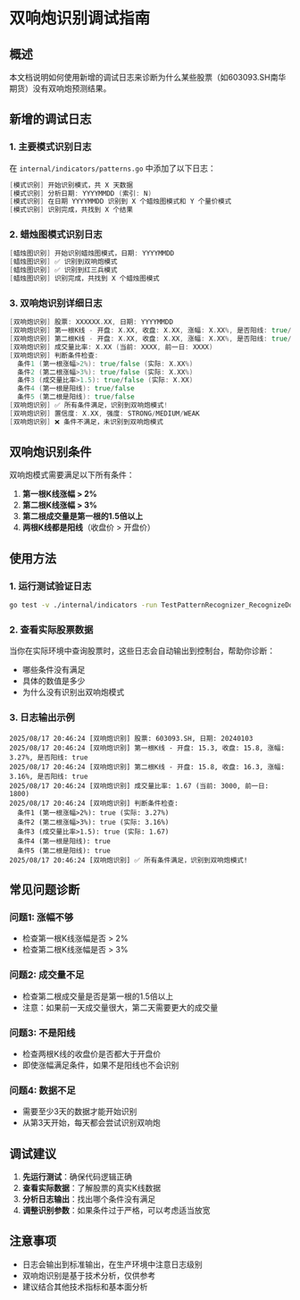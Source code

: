 # 双响炮识别调试指南

## 概述
本文档说明如何使用新增的调试日志来诊断为什么某些股票（如603093.SH南华期货）没有双响炮预测结果。

## 新增的调试日志

### 1. 主要模式识别日志
在 `internal/indicators/patterns.go` 中添加了以下日志：

```go
[模式识别] 开始识别模式，共 X 天数据
[模式识别] 分析日期: YYYYMMDD (索引: N)
[模式识别] 在日期 YYYYMMDD 识别到 X 个蜡烛图模式和 Y 个量价模式
[模式识别] 识别完成，共找到 X 个结果
```

### 2. 蜡烛图模式识别日志
```go
[蜡烛图识别] 开始识别蜡烛图模式，日期: YYYYMMDD
[蜡烛图识别] ✅ 识别到双响炮模式
[蜡烛图识别] ✅ 识别到红三兵模式
[蜡烛图识别] 识别完成，共找到 X 个蜡烛图模式
```

### 3. 双响炮识别详细日志
```go
[双响炮识别] 股票: XXXXXX.XX, 日期: YYYYMMDD
[双响炮识别] 第一根K线 - 开盘: X.XX, 收盘: X.XX, 涨幅: X.XX%, 是否阳线: true/false
[双响炮识别] 第二根K线 - 开盘: X.XX, 收盘: X.XX, 涨幅: X.XX%, 是否阳线: true/false
[双响炮识别] 成交量比率: X.XX (当前: XXXX, 前一日: XXXX)
[双响炮识别] 判断条件检查:
  条件1 (第一根涨幅>2%): true/false (实际: X.XX%)
  条件2 (第二根涨幅>3%): true/false (实际: X.XX%)
  条件3 (成交量比率>1.5): true/false (实际: X.XX)
  条件4 (第一根是阳线): true/false
  条件5 (第二根是阳线): true/false
[双响炮识别] ✅ 所有条件满足，识别到双响炮模式!
[双响炮识别] 置信度: X.XX, 强度: STRONG/MEDIUM/WEAK
[双响炮识别] ❌ 条件不满足，未识别到双响炮模式
```

## 双响炮识别条件

双响炮模式需要满足以下所有条件：

1. **第一根K线涨幅 > 2%**
2. **第二根K线涨幅 > 3%**
3. **第二根成交量是第一根的1.5倍以上**
4. **两根K线都是阳线**（收盘价 > 开盘价）

## 使用方法

### 1. 运行测试验证日志
```bash
go test -v ./internal/indicators -run TestPatternRecognizer_RecognizeDoubleCannon_603093
```

### 2. 查看实际股票数据
当你在实际环境中查询股票时，这些日志会自动输出到控制台，帮助你诊断：

- 哪些条件没有满足
- 具体的数值是多少
- 为什么没有识别出双响炮模式

### 3. 日志输出示例
```
2025/08/17 20:46:24 [双响炮识别] 股票: 603093.SH, 日期: 20240103
2025/08/17 20:46:24 [双响炮识别] 第一根K线 - 开盘: 15.3, 收盘: 15.8, 涨幅: 3.27%, 是否阳线: true
2025/08/17 20:46:24 [双响炮识别] 第二根K线 - 开盘: 15.8, 收盘: 16.3, 涨幅: 3.16%, 是否阳线: true
2025/08/17 20:46:24 [双响炮识别] 成交量比率: 1.67 (当前: 3000, 前一日: 1800)
2025/08/17 20:46:24 [双响炮识别] 判断条件检查:
  条件1 (第一根涨幅>2%): true (实际: 3.27%)
  条件2 (第二根涨幅>3%): true (实际: 3.16%)
  条件3 (成交量比率>1.5): true (实际: 1.67)
  条件4 (第一根是阳线): true
  条件5 (第二根是阳线): true
2025/08/17 20:46:24 [双响炮识别] ✅ 所有条件满足，识别到双响炮模式!
```

## 常见问题诊断

### 问题1: 涨幅不够
- 检查第一根K线涨幅是否 > 2%
- 检查第二根K线涨幅是否 > 3%

### 问题2: 成交量不足
- 检查第二根成交量是否是第一根的1.5倍以上
- 注意：如果前一天成交量很大，第二天需要更大的成交量

### 问题3: 不是阳线
- 检查两根K线的收盘价是否都大于开盘价
- 即使涨幅满足条件，如果不是阳线也不会识别

### 问题4: 数据不足
- 需要至少3天的数据才能开始识别
- 从第3天开始，每天都会尝试识别双响炮

## 调试建议

1. **先运行测试**：确保代码逻辑正确
2. **查看实际数据**：了解股票的真实K线数据
3. **分析日志输出**：找出哪个条件没有满足
4. **调整识别参数**：如果条件过于严格，可以考虑适当放宽

## 注意事项

- 日志会输出到标准输出，在生产环境中注意日志级别
- 双响炮识别是基于技术分析，仅供参考
- 建议结合其他技术指标和基本面分析
